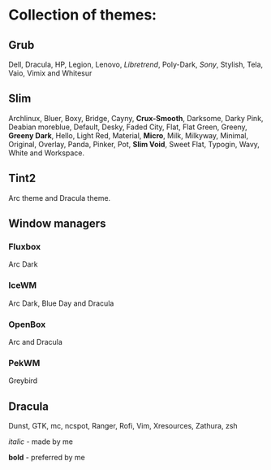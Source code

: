 # Collection of themes:


## Grub

Dell, Dracula, HP, Legion, Lenovo, *Libretrend*, Poly-Dark,  *Sony*, Stylish, Tela, Vaio, Vimix and Whitesur

## Slim

Archlinux, Bluer, Boxy, Bridge, Cayny, **Crux-Smooth**, Darksome, Darky Pink, Deabian moreblue, Default, Desky, Faded City, Flat, Flat Green, Greeny, **Greeny Dark**, Hello, Light Red, Material, **Micro**, Milk, Milkyway, Minimal, Original, Overlay, Panda, Pinker, Pot, **Slim Void**, Sweet Flat, Typogin, Wavy, White and Workspace.
		
## Tint2

Arc theme and Dracula theme.

## Window managers

### Fluxbox

Arc Dark

### IceWM

Arc Dark, Blue Day and Dracula

### OpenBox

Arc and Dracula

### PekWM

Greybird

## Dracula

Dunst, GTK, mc, ncspot, Ranger, Rofi, Vim, Xresources, Zathura, zsh

*italic* - made by me

**bold** - preferred by me
